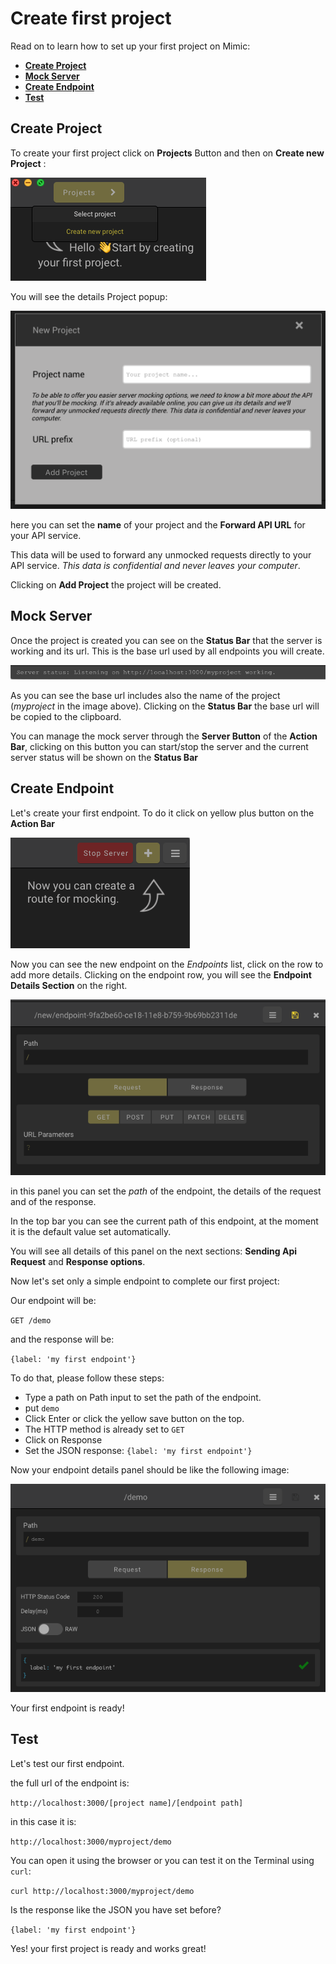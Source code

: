 # Create first project

Read on to learn how to set up your first project on Mimic:

- **[Create Project](#create-project)**
- **[Mock Server](#mock-server)**
- **[Create Endpoint](#reate-endpoint)**
- **[Test](#test)**

## Create Project

To create your first project click on **Projects** Button and then on **Create new Project** :

![Create new Project](../Images/createnewproject.png 'Create new Project')

You will see the details Project popup:

![Create new Project](../Images/projectdetails.png 'Create new Project')

here you can set the **name** of your project and the **Forward API URL** for your API service.

This data will be used to forward any unmocked requests directly to your API service. _This data is confidential and never leaves your computer_.

Clicking on **Add Project** the project will be created.

## Mock Server

Once the project is created you can see on the **Status Bar** that the server is working and its url. This is the base url used by all endpoints you will create.

![Server working](../Images/statusbar_serverworking.png 'Server Working')

As you can see the base url includes also the name of the project (_myproject_ in the image above).
Clicking on the **Status Bar** the base url will be copied to the clipboard.

You can manage the mock server through the **Server Button** of the **Action Bar**, clicking on this button you can start/stop the server and the current server status will be shown on the **Status Bar**

## Create Endpoint

Let's create your first endpoint. To do it click on yellow plus button on the **Action Bar**

![Add Endpoint](../Images/actionbar_createendpoint.png 'Add Endpoint')

Now you can see the new endpoint on the _Endpoints_ list, click on the row to add more details. Clicking on the endpoint row, you will see the **Endpoint Details Section** on the right.

![New Endpoint](../Images/newendpoint_details.png 'New Endpoint')

in this panel you can set the _path_ of the endpoint, the details of the request and of the response.

In the top bar you can see the current path of this endpoint, at the moment it is the default value set automatically.

You will see all details of this panel on the next sections: **Sending Api Request** and **Response options**.

Now let's set only a simple endpoint to complete our first project:

Our endpoint will be:

`GET /demo`

and the response will be:

`{label: 'my first endpoint'}`

To do that, please follow these steps:

- Type a path on Path input to set the path of the endpoint.
- put `demo`
- Click Enter or click the yellow save button on the top.
- The HTTP method is already set to `GET`
- Click on Response
- Set the JSON response: `{label: 'my first endpoint'}`

Now your endpoint details panel should be like the following image:

![New Endpoint](../Images/newendpoint_details_values.png 'New Endpoint')

Your first endpoint is ready!

## Test

Let's test our first endpoint.

the full url of the endpoint is:

`http://localhost:3000/[project name]/[endpoint path]`

in this case it is:

`http://localhost:3000/myproject/demo`

You can open it using the browser or you can test it on the Terminal using `curl`:

`curl http://localhost:3000/myproject/demo`

Is the response like the JSON you have set before?

`{label: 'my first endpoint'}`

Yes! your first project is ready and works great!
